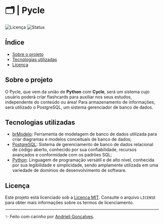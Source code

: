 # 🗂️ | Pycle

![Licença](https://img.shields.io/badge/Licen%C3%A7a-MIT-f5b5ca.svg)
![Status](https://img.shields.io/badge/Status-Em%20Desenvolvimento-F8EE77.svg)

## Índice

- [Sobre o projeto](#sobre-o-projeto)
- [Tecnologias utilizadas](#tecnologias-utilizadas)
- [Licença](#licença)

## Sobre o projeto

O Pycle, que vem da união de **Python** com **Cycle**, será um sistema cujo usuário poderá criar flashcards para auxiliar nos seus estudos, independente do conteúdo ou área! Para armazenamento de informações, será utilizado o PostgreSQL, um sistema gerenciador de banco de dados.

## Tecnologias utilizadas

- [brModelo](http://www.sis4.com/brModelo/): Ferramenta de modelagem de banco de dados utilizada para criar diagramas e modelos conceituais de banco de dados;
- [PostgreSQL](https://www.postgresql.org/): Sistema de gerenciamento de banco de dados relacional de código aberto, conhecido por sua confiabilidade, recursos avançados e conformidade com os padrões SQL;
- [Python](https://docs.python.org/3/): Linguagem de programação versátil e de alto nível, conhecida por sua legibilidade e simplicidade, sendo amplamente utilizada em uma variedade de domínios de desenvolvimento de software.

## Licença

Este projeto está licenciado sob a [Licença MIT](https://opensource.org/licenses/MIT). Consulte o arquivo `LICENSE` para obter mais informações sobre os termos de licenciamento.

---

✨ Feito com carinho por [Andrieli Gonçalves](https://github.com/strawndri).

